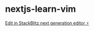 # nextjs-learn-vim

[Edit in StackBlitz next generation editor ⚡️](https://stackblitz.com/~/github.com/Zoney/nextjs-learn-vim)